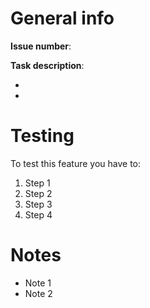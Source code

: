 # General info

**Issue number**: 

**Task description**: 

 - 
 - 

# Testing
To test this feature you have to:

1. Step 1
2. Step 2
3. Step 3
4. Step 4

# Notes
- Note 1
- Note 2

